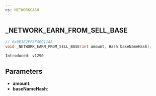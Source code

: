 ```yaml
---
ns: NETWORKCASH
---
```

## _NETWORK_EARN_FROM_SELL_BASE

```c
// 0x0E1E2FF3F4EC11AA
void _NETWORK_EARN_FROM_SELL_BASE(int amount, Hash baseNameHash);
```

```
Introduced: v1290
```

## Parameters
* **amount**:
* **baseNameHash**:

